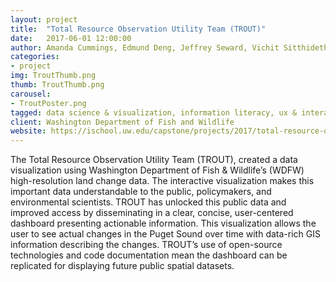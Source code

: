 ```yaml
---
layout: project
title:  "Total Resource Observation Utility Team (TROUT)"
date:   2017-06-01 12:00:00
author: Amanda Cummings, Edmund Deng, Jeffrey Seward, Vichit Sitthideth
categories:
- project
img: TroutThumb.png
thumb: TroutThumb.png
carousel:
- TroutPoster.png
tagged: data science & visualization, information literacy, ux & interaction design
client: Washington Department of Fish and Wildlife
website: https://ischool.uw.edu/capstone/projects/2017/total-resource-observation-utility-team-trout
---
```


The Total Resource Observation Utility Team (TROUT), created a data visualization using Washington Department of Fish & Wildlife’s (WDFW) high-resolution land change data. The interactive visualization makes this important data understandable to the public, policymakers, and environmental scientists. TROUT has unlocked this public data and improved access by disseminating in a clear, concise, user-centered dashboard presenting actionable information. This visualization allows the user to see actual changes in the Puget Sound over time with data-rich GIS information describing the changes. TROUT’s use of open-source technologies and code documentation mean the dashboard can be replicated for displaying future public spatial datasets.
